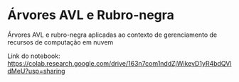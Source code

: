 # Árvores AVL e Rubro-negra

Árvores AVL e rubro-negra aplicadas ao contexto de gerenciamento de recursos de computação em nuvem

Link do notebook: https://colab.research.google.com/drive/163n7com1nddZjWikevD1yR4bdQVldMeU?usp=sharing